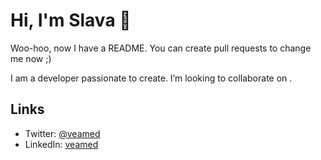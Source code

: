 # Hi, I'm Slava 👋

Woo-hoo, now I have a README. You can create pull requests to change me now ;)

I am a developer passionate to create. I’m looking to collaborate on <your input>.

## Links

- Twitter: [@veamed](https://twitter.com/veamed)
- LinkedIn: [veamed](https://www.linkedin.com/in/veamed)
